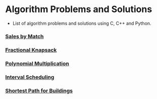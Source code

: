 # Algorithm Problems and Solutions
- List of algorithm problems and solutions using C, C++ and Python.

### [Sales by Match](solutions/sales-by-match/README.md)

### [Fractional Knapsack](solutions/knapsack/README.md)

### [Polynomial Multiplication](solutions/polynomial-multiplication/README.md)

### [Interval Scheduling](solutions/interval-scheduling/README.md)

### [Shortest Path for Buildings](solutions/buildings/README.md)